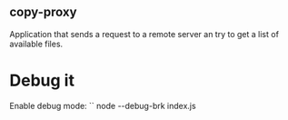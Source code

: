 ## copy-proxy
Application that sends a request to a remote server an try to get a list of available files.



# Debug it 
Enable debug mode:
``
node --debug-brk  index.js
```
